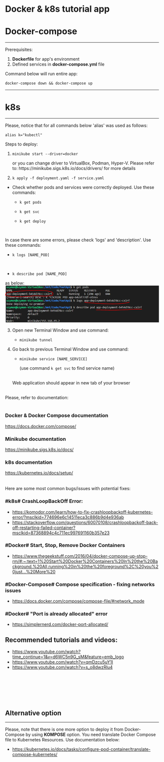 # Docker & k8s tutorial app

# Docker-compose
***
Prerequisites:
1. **Dockerfile** for app's environment
2. Defined services in **docker-compose.yml** file

Command below will run entire app:
<pre><code>docker-compose down && docker-compose up</code></pre>


***
# k8s
***
Please, notice that for all commands below 'alias' was used as follows:
<pre><code>alias k="kubectl"</code></pre>

Steps to deploy:
1. <pre><code>minikube start --driver=docker</code></pre> or you can change driver to VirtualBox, Podman, Hyper-V. Please refer to: https://minikube.sigs.k8s.io/docs/drivers/ for more details
2. <pre><code>k apply -f deployment.yaml -f service.yaml</code></pre>
* Check whether pods and services were correctly deployed. Use these commands:

   * <pre><code>k get pods</code></pre>
   * <pre><code>k get svc</code></pre>
   * <pre><code>k get deploy</code></pre><br />
In case there are some errors, please check 'logs' and 'description'. Use these commands:
 
   * <pre><code>k logs [NAME_POD]</code></pre> <br />
   * <pre><code>k describe pod [NAME_POD]</code></pre>
as below: <br />
![pods](/images/pods.PNG)




3. Open new Terminal Window and use command:
   * <pre><code>minikube tunnel</code></pre>

4. Go back to previous Terminal Window and use command:
   * <pre><code>minikube service [NAME_SERVICE]</code></pre> (use command <code>k get svc</code> to find service name) <br /><br />
   Web application should appear in new tab of your browser

<br />
Please, refer to documentation: <br /> <br />

### Docker & Docker Compose documentation <br />
https://docs.docker.com/compose/ <br />

### Minikube documentation <br />
 https://minikube.sigs.k8s.io/docs/ <br />

### k8s documentation <br />
https://kubernetes.io/docs/setup/ <br />
<br /> <br />
Here are some most common bugs/issues with potential fixes:
### #k8s# CrashLoopBackOff Error:
* https://komodor.com/learn/how-to-fix-crashloopbackoff-kubernetes-error/?msclkid=774696e6c14511eca3c886b9d4e936ab
* https://stackoverflow.com/questions/60070108/crashloopbackoff-back-off-restarting-failed-container?msclkid=87368894c4c711ec997691160b357e23

### #Docker# Start, Stop, Remove Docker Containers 
* https://www.thegeekstuff.com/2016/04/docker-compose-up-stop-rm/#:~:text=1%20Start%20Docker%20Containers%20In%20the%20Background.%20All,running%20in%20the%20foreground%2C%20you%20just...%20More%20

### #Docker-Compose# Compose specification - fixing networks issues
* https://docs.docker.com/compose/compose-file/#network_mode

### #Docker# "Port is already allocated" error
* https://simplernerd.com/docker-port-allocated/

## Recommended tutorials and videos:
* https://www.youtube.com/watch?time_continue=1&v=d6WC5n9G_sM&feature=emb_logo
* https://www.youtube.com/watch?v=qmDzcu5uY1I
* https://www.youtube.com/watch?v=s_o8dwzRlu4

<br /><br /><br /><br /><br />
## Alternative option 
***
Please, note that there is one more option to deploy it from Docker-Compose by using **KOMPOSE** option. You need translate Docker Compose file to Kubernetes Resources. Use documentation below:
* https://kubernetes.io/docs/tasks/configure-pod-container/translate-compose-kubernetes/
